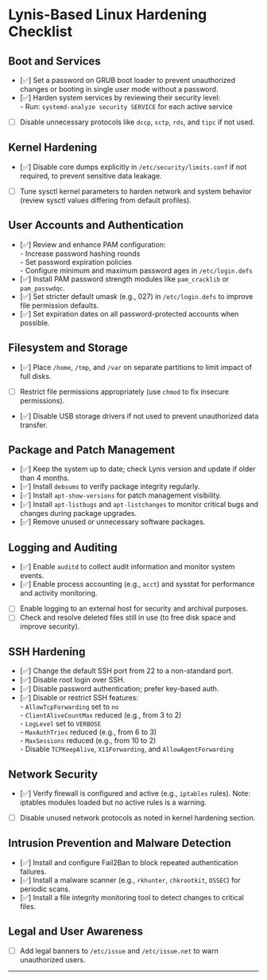 # Lynis-Based Linux Hardening Checklist

## Boot and Services
- [✅] Set a password on GRUB boot loader to prevent unauthorized changes or booting in single user mode without a password.  
- [✅] Harden system services by reviewing their security level:  
      - Run: `systemd-analyze security SERVICE` for each active service  
- [ ] Disable unnecessary protocols like `dccp`, `sctp`, `rds`, and `tipc` if not used.

## Kernel Hardening
- [✅] Disable core dumps explicitly in `/etc/security/limits.conf` if not required, to prevent sensitive data leakage.  
- [ ] Tune sysctl kernel parameters to harden network and system behavior (review sysctl values differing from default profiles).

## User Accounts and Authentication
- [✅] Review and enhance PAM configuration:  
      - Increase password hashing rounds  
      - Set password expiration policies  
      - Configure minimum and maximum password ages in `/etc/login.defs`  
- [✅] Install PAM password strength modules like `pam_cracklib` or `pam_passwdqc`.  
- [✅] Set stricter default umask (e.g., 027) in `/etc/login.defs` to improve file permission defaults.  
- [✅] Set expiration dates on all password-protected accounts when possible.  

## Filesystem and Storage
- [✅] Place `/home`, `/tmp`, and `/var` on separate partitions to limit impact of full disks.  
- [ ] Restrict file permissions appropriately (use `chmod` to fix insecure permissions).  
- [✅] Disable USB storage drivers if not used to prevent unauthorized data transfer.

## Package and Patch Management
- [✅] Keep the system up to date; check Lynis version and update if older than 4 months.  
- [✅] Install `debsums` to verify package integrity regularly.  
- [✅] Install `apt-show-versions` for patch management visibility.  
- [✅] Install `apt-listbugs` and `apt-listchanges` to monitor critical bugs and changes during package upgrades.  
- [✅] Remove unused or unnecessary software packages.

## Logging and Auditing
- [✅] Enable `auditd` to collect audit information and monitor system events.  
- [✅] Enable process accounting (e.g., `acct`) and sysstat for performance and activity monitoring.  
- [ ] Enable logging to an external host for security and archival purposes.  
- [ ] Check and resolve deleted files still in use (to free disk space and improve security).

## SSH Hardening
- [✅] Change the default SSH port from 22 to a non-standard port.
- [✅] Disable root login over SSH.  
- [✅] Disable password authentication; prefer key-based auth.  
- [✅] Disable or restrict SSH features:  
      - `AllowTcpForwarding` set to `no`  
      - `ClientAliveCountMax` reduced (e.g., from 3 to 2)  
      - `LogLevel` set to `VERBOSE`  
      - `MaxAuthTries` reduced (e.g., from 6 to 3)  
      - `MaxSessions` reduced (e.g., from 10 to 2)  
      - Disable `TCPKeepAlive`, `X11Forwarding`, and `AllowAgentForwarding`  


## Network Security
- [✅] Verify firewall is configured and active (e.g., `iptables` rules). Note: iptables modules loaded but no active rules is a warning.  
- [ ] Disable unused network protocols as noted in kernel hardening section.

## Intrusion Prevention and Malware Detection
- [✅] Install and configure Fail2Ban to block repeated authentication failures.  
- [✅] Install a malware scanner (e.g., `rkhunter`, `chkrootkit`, `OSSEC`) for periodic scans.  
- [✅] Install a file integrity monitoring tool to detect changes to critical files.

## Legal and User Awareness
- [ ] Add legal banners to `/etc/issue` and `/etc/issue.net` to warn unauthorized users.

---

